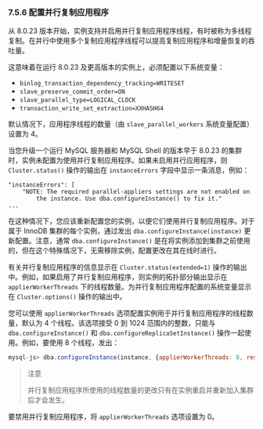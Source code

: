 ### 7.5.6 配置并行复制应用程序

从 8.0.23 版本开始，实例支持并启用并行复制应用程序线程，有时被称为多线程复制。在并行中使用多个复制应用程序线程可以提高复制应用程序和增量恢复的吞吐量。

这意味着在运行 8.0.23 及更高版本的实例上，必须配置以下系统变量：

- `binlog_transaction_dependency_tracking=WRITESET`
- `slave_preserve_commit_order=ON`
- `slave_parallel_type=LOGICAL_CLOCK`
- `transaction_write_set_extraction=XXHASH64`

默认情况下，应用程序线程的数量（由 `slave_parallel_workers` 系统变量配置）设置为 4。

当您升级一个运行 MySQL 服务器和 MySQL Shell 的版本早于 8.0.23 的集群时，实例未配置为使用并行复制应用程序。如果未启用并行应用程序，则 `Cluster.status()` 操作的输出在 `instanceErrors` 字段中显示一条消息，例如：

```plaintext
"instanceErrors": [
	"NOTE: The required parallel-appliers settings are not enabled on 
		the instance. Use dba.configureInstance() to fix it."
...
```

在这种情况下，您应该重新配置您的实例，以便它们使用并行复制应用程序。对于属于 InnoDB 集群的每个实例，通过发出 `dba.configureInstance(instance)` 更新配置。注意，通常 `dba.configureInstance()` 是在将实例添加到集群之前使用的，但在这个特殊情况下，无需移除实例，配置更改在其在线时进行。

有关并行复制应用程序的信息显示在 `Cluster.status(extended=1)` 操作的输出中。例如，如果启用了并行复制应用程序，则实例的拓扑部分输出显示在 `applierWorkerThreads` 下的线程数量。为并行复制应用程序配置的系统变量显示在 `Cluster.options()` 操作的输出中。

您可以使用 `applierWorkerThreads` 选项配置实例用于并行复制应用程序的线程数量，默认为 4 个线程。该选项接受 0 到 1024 范围内的整数，只能与 `dba.configureInstance()` 和 `dba.configureReplicaSetInstance()` 操作一起使用。例如，要使用 8 个线程，发出：

```js
mysql-js> dba.configureInstance(instance, {applierWorkerThreads: 8, restart: true})
```

> 注意
>
> 并行复制应用程序所使用的线程数量的更改只有在实例重启并重新加入集群后才会发生。

要禁用并行复制应用程序，将 `applierWorkerThreads` 选项设置为 0。